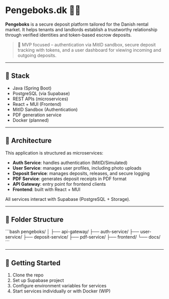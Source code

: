 # Pengeboks.dk 💼🔐

**Pengeboks** is a secure deposit platform tailored for the Danish rental market. It helps tenants and landlords establish a trustworthy relationship through verified identities and token-based escrow deposits.

> 🧠 MVP focused – authentication via MitID sandbox, secure deposit tracking with tokens, and a user dashboard for viewing incoming and outgoing deposits.

---

## 🔧 Stack

- Java (Spring Boot)
- PostgreSQL (via Supabase)
- REST APIs (microservices)
- React + MUI (Frontend)
- MitID Sandbox (Authentication)
- PDF generation service
- Docker (planned)

---

## 🧱 Architecture

This application is structured as microservices:

- **Auth Service**: handles authentication (MitID/Simulated)
- **User Service**: manages user profiles, including photo uploads
- **Deposit Service**: manages deposits, releases, and secure logging
- **PDF Service**: generates deposit receipts in PDF format
- **API Gateway**: entry point for frontend clients
- **Frontend**: built with React + MUI

All services interact with Supabase (PostgreSQL + Storage).

---

## 📂 Folder Structure

´´´bash
pengeboks/ │ ├── api-gateway/ ├── auth-service/ ├── user-service/ ├── deposit-service/ ├── pdf-service/ ├── frontend/ └── docs/
´´´


---

## 🚀 Getting Started

1. Clone the repo
2. Set up Supabase project
3. Configure environment variables for services
4. Start services individually or with Docker (WIP)
